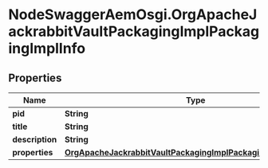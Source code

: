 # NodeSwaggerAemOsgi.OrgApacheJackrabbitVaultPackagingImplPackagingImplInfo

## Properties
Name | Type | Description | Notes
------------ | ------------- | ------------- | -------------
**pid** | **String** |  | [optional] 
**title** | **String** |  | [optional] 
**description** | **String** |  | [optional] 
**properties** | [**OrgApacheJackrabbitVaultPackagingImplPackagingImplProperties**](OrgApacheJackrabbitVaultPackagingImplPackagingImplProperties.md) |  | [optional] 


